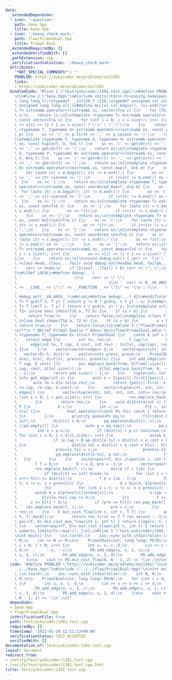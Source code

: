 ```yaml
---
data:
  _extendedDependsOn:
  - icon: ':question:'
    path: base.hpp
    title: base.hpp
  - icon: ':heavy_check_mark:'
    path: flow/PrimalDual.hpp
    title: Primal Dual
  _extendedRequiredBy: []
  _extendedVerifiedWith: []
  _pathExtension: cpp
  _verificationStatusIcon: ':heavy_check_mark:'
  attributes:
    '*NOT_SPECIAL_COMMENTS*': ''
    PROBLEM: https://yukicoder.me/problems/no/1301
    links:
    - https://yukicoder.me/problems/no/1301
  bundledCode: "#line 1 \"test/yukicoder/1301.test.cpp\"\n#define PROBLEM \"https://yukicoder.me/problems/no/1301\"\
    \n\n#line 2 \"base.hpp\"\n#include <bits/stdc++.h>\nusing namespace std;\ntypedef\
    \ long long ll;\ntypedef __int128_t i128;\ntypedef unsigned int uint;\ntypedef\
    \ unsigned long long ull;\n#define ALL(x) (x).begin(), (x).end()\n\ntemplate <typename\
    \ T> istream& operator>>(istream& is, vector<T>& v) {\n    for (T& x : v) is >>\
    \ x;\n    return is;\n}\ntemplate <typename T> ostream& operator<<(ostream& os,\
    \ const vector<T>& v) {\n    for (int i = 0; i < v.size(); i++) {\n        os\
    \ << v[i] << (i + 1 == v.size() ? \"\" : \" \");\n    }\n    return os;\n}\ntemplate\
    \ <typename T, typename U> ostream& operator<<(ostream& os, const pair<T, U>&\
    \ p) {\n    os << '(' << p.first << ',' << p.second << ')';\n    return os;\n\
    }\ntemplate <typename T, typename U, typename V> ostream& operator<<(ostream&\
    \ os, const tuple<T, U, V>& t) {\n    os << '(' << get<0>(t) << ',' << get<1>(t)\
    \ << ',' << get<2>(t) << ')';\n    return os;\n}\ntemplate <typename T, typename\
    \ U, typename V, typename W> ostream& operator<<(ostream& os, const tuple<T, U,\
    \ V, W>& t) {\n    os << '(' << get<0>(t) << ',' << get<1>(t) << ',' << get<2>(t)\
    \ << ',' << get<3>(t) << ')';\n    return os;\n}\ntemplate <typename T, typename\
    \ U> ostream& operator<<(ostream& os, const map<T, U>& m) {\n    os << '{';\n\
    \    for (auto itr = m.begin(); itr != m.end();) {\n        os << '(' << itr->first\
    \ << ',' << itr->second << ')';\n        if (++itr != m.end()) os << ',';\n  \
    \  }\n    os << '}';\n    return os;\n}\ntemplate <typename T, typename U> ostream&\
    \ operator<<(ostream& os, const unordered_map<T, U>& m) {\n    os << '{';\n  \
    \  for (auto itr = m.begin(); itr != m.end();) {\n        os << '(' << itr->first\
    \ << ',' << itr->second << ')';\n        if (++itr != m.end()) os << ',';\n  \
    \  }\n    os << '}';\n    return os;\n}\ntemplate <typename T> ostream& operator<<(ostream&\
    \ os, const set<T>& s) {\n    os << '{';\n    for (auto itr = s.begin(); itr !=\
    \ s.end();) {\n        os << *itr;\n        if (++itr != s.end()) os << ',';\n\
    \    }\n    os << '}';\n    return os;\n}\ntemplate <typename T> ostream& operator<<(ostream&\
    \ os, const multiset<T>& s) {\n    os << '{';\n    for (auto itr = s.begin();\
    \ itr != s.end();) {\n        os << *itr;\n        if (++itr != s.end()) os <<\
    \ ',';\n    }\n    os << '}';\n    return os;\n}\ntemplate <typename T> ostream&\
    \ operator<<(ostream& os, const unordered_set<T>& s) {\n    os << '{';\n    for\
    \ (auto itr = s.begin(); itr != s.end();) {\n        os << *itr;\n        if (++itr\
    \ != s.end()) os << ',';\n    }\n    os << '}';\n    return os;\n}\ntemplate <typename\
    \ T> ostream& operator<<(ostream& os, const deque<T>& v) {\n    for (int i = 0;\
    \ i < v.size(); i++) {\n        os << v[i] << (i + 1 == v.size() ? \"\" : \" \"\
    );\n    }\n    return os;\n}\n\nvoid debug_out() { cerr << '\\n'; }\ntemplate\
    \ <class Head, class... Tail> void debug_out(Head&& head, Tail&&... tail) {\n\
    \    cerr << head;\n    if (sizeof...(Tail) > 0) cerr << \", \";\n    debug_out(move(tail)...);\n\
    }\n#ifdef LOCAL\n#define debug(...)                                          \
    \                         \\\n    cerr << \" \";                             \
    \                                        \\\n    cerr << #__VA_ARGS__ << \" :[\"\
    \ << __LINE__ << \":\" << __FUNCTION__ << \"]\" << '\\n'; \\\n    cerr << \" \"\
    ;                                                                     \\\n   \
    \ debug_out(__VA_ARGS__)\n#else\n#define debug(...) 42\n#endif\n\ntemplate <typename\
    \ T> T gcd(T x, T y) { return y != 0 ? gcd(y, x % y) : x; }\ntemplate <typename\
    \ T> T lcm(T x, T y) { return x / gcd(x, y) * y; }\n\ntemplate <class T1, class\
    \ T2> inline bool chmin(T1& a, T2 b) {\n    if (a > b) {\n        a = b;\n   \
    \     return true;\n    }\n    return false;\n}\ntemplate <class T1, class T2>\
    \ inline bool chmax(T1& a, T2 b) {\n    if (a < b) {\n        a = b;\n       \
    \ return true;\n    }\n    return false;\n}\n#line 3 \"flow/PrimalDual.hpp\"\n\
    \n/**\n * @brief Primal Dual\n * @docs docs/flow/PrimalDual.md\n */\ntemplate\
    \ <typename T, typename E> struct PrimalDual {\n    const E inf = numeric_limits<E>::max();\n\
    \    struct edge {\n        int to, rev;\n        T cap;\n        E cost;\n  \
    \      edge(int to, T cap, E cost, int rev) : to(to), cap(cap), cost(cost), rev(rev)\
    \ {}\n    };\n    vector<vector<edge>> G;\n    vector<pair<int, int>> pos;\n \
    \   vector<E> h, dist;\n    vector<int> prevv, preve;\n    PrimalDual(int n) :\
    \ G(n), h(n), dist(n), prevv(n), preve(n) {}\n    int add_edge(int from, int to,\
    \ T cap, E cost) {\n        pos.emplace_back(from, G[from].size());\n        G[from].emplace_back(to,\
    \ cap, cost, G[to].size());\n        G[to].emplace_back(from, 0, -cost, G[from].size()\
    \ - 1);\n        return pos.size() - 1;\n    }\n    tuple<int, int, int, int,\
    \ int> get_edge(int i) {\n        auto e = G[pos[i].first][pos[i].second];\n \
    \       auto re = G[e.to][e.rev];\n        return {pos[i].first, e.to, e.cap +\
    \ re.cap, re.cap, e.cost};\n    }\n    vector<tuple<int, int, int, int, int>>\
    \ edges() {\n        vector<tuple<int, int, int, int, int>> res;\n        for\
    \ (int i = 0; i < pos.size(); i++) {\n            res.emplace_back(get_edge(i));\n\
    \        }\n        return res;\n    }\n    void dijkstra(int s) {\n        struct\
    \ P {\n            E c;\n            int v;\n            P(E c, int v) : c(c),\
    \ v(v) {}\n            bool operator<(const P& rhs) const { return c > rhs.c;\
    \ }\n        };\n        priority_queue<P> pq;\n        fill(dist.begin(), dist.end(),\
    \ inf);\n        dist[s] = 0;\n        pq.emplace(dist[s], s);\n        while\
    \ (!pq.empty()) {\n            auto p = pq.top();\n            pq.pop();\n   \
    \         int v = p.v;\n            if (dist[v] < p.c) continue;\n           \
    \ for (int i = 0; i < G[v].size(); i++) {\n                auto& e = G[v][i];\n\
    \                if (e.cap > 0 && dist[e.to] > dist[v] + e.cost + h[v] - h[e.to])\
    \ {\n                    dist[e.to] = dist[v] + e.cost + h[v] - h[e.to];\n   \
    \                 prevv[e.to] = v;\n                    preve[e.to] = i;\n   \
    \                 pq.emplace(dist[e.to], e.to);\n                }\n         \
    \   }\n        }\n    }\n    vector<pair<T, E>> slope(int s, int t, T lim) {\n\
    \        T f = 0;\n        E c = 0, pre = -1;\n        vector<pair<T, E>> res;\n\
    \        res.emplace_back(f, c);\n        while (f < lim) {\n            dijkstra(s);\n\
    \            if (dist[t] == inf) break;\n            for (int v = 0; v < G.size();\
    \ v++) h[v] += dist[v];\n            T d = lim - f;\n            for (int v =\
    \ t; v != s; v = prevv[v]) {\n                d = min(d, G[prevv[v]][preve[v]].cap);\n\
    \            }\n            for (int v = t; v != s; v = prevv[v]) {\n        \
    \        auto& e = G[prevv[v]][preve[v]];\n                e.cap -= d;\n     \
    \           G[v][e.rev].cap += d;\n            }\n            f += d;\n      \
    \      c += h[t] * d;\n            if (pre == h[t]) res.pop_back();\n        \
    \    res.emplace_back(f, c);\n            pre = c;\n        }\n        return\
    \ res;\n    }\n    E min_cost_flow(int s, int t, T f) {\n        auto res = slope(s,\
    \ t, f).back();\n        return res.first == f ? res.second : -1;\n    }\n   \
    \ pair<T, E> min_cost_max_flow(int s, int t) { return slope(s, t, numeric_limits<T>::max()).back();\
    \ }\n    vector<pair<T, E>> min_cost_slope(int s, int t) { return slope(s, t,\
    \ numeric_limits<T>::max()); }\n};\n#line 5 \"test/yukicoder/1301.test.cpp\"\n\
    \nint main() {\n    cin.tie(0);\n    ios::sync_with_stdio(false);\n    int N,\
    \ M;\n    cin >> N >> M;\n\n    PrimalDual<int, long long> PD(N);\n    for (int\
    \ i = 0; i < M; i++) {\n        int u, v, c, d;\n        cin >> u >> v >> c >>\
    \ d;\n        --u, --v;\n        PD.add_edge(u, v, 1, c);\n        PD.add_edge(v,\
    \ u, 1, c);\n        PD.add_edge(u, v, 1, d);\n        PD.add_edge(v, u, 1, d);\n\
    \    }\n\n    cout << PD.min_cost_flow(0, N - 1, 2) << '\\n';\n}\n"
  code: "#define PROBLEM \"https://yukicoder.me/problems/no/1301\"\n\n#include \"\
    ../../base.hpp\"\n#include \"../../flow/PrimalDual.hpp\"\n\nint main() {\n   \
    \ cin.tie(0);\n    ios::sync_with_stdio(false);\n    int N, M;\n    cin >> N >>\
    \ M;\n\n    PrimalDual<int, long long> PD(N);\n    for (int i = 0; i < M; i++)\
    \ {\n        int u, v, c, d;\n        cin >> u >> v >> c >> d;\n        --u, --v;\n\
    \        PD.add_edge(u, v, 1, c);\n        PD.add_edge(v, u, 1, c);\n        PD.add_edge(u,\
    \ v, 1, d);\n        PD.add_edge(v, u, 1, d);\n    }\n\n    cout << PD.min_cost_flow(0,\
    \ N - 1, 2) << '\\n';\n}"
  dependsOn:
  - base.hpp
  - flow/PrimalDual.hpp
  isVerificationFile: true
  path: test/yukicoder/1301.test.cpp
  requiredBy: []
  timestamp: '2021-01-20 11:11:13+09:00'
  verificationStatus: TEST_ACCEPTED
  verifiedWith: []
documentation_of: test/yukicoder/1301.test.cpp
layout: document
redirect_from:
- /verify/test/yukicoder/1301.test.cpp
- /verify/test/yukicoder/1301.test.cpp.html
title: test/yukicoder/1301.test.cpp
---
```

